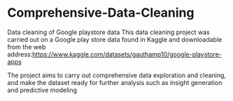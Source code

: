 # Comprehensive-Data-Cleaning
Data cleaning of Google playstore data
This data cleaning project was carried out on a Google play store data found in Kaggle and downloadable from the web address:https://www.kaggle.com/datasets/gauthamp10/google-playstore-apps

The project aims to carry out comprehensive data exploration and cleaning, and make the dataset ready for further analysis such as insight generation and predictive modeling
